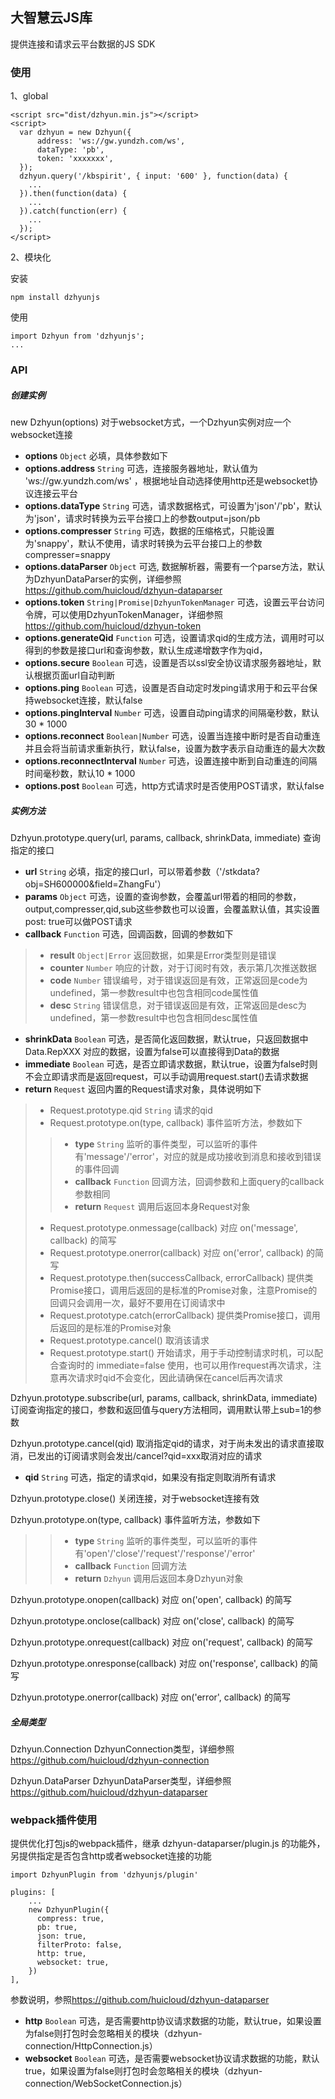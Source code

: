 大智慧云JS库
---
提供连接和请求云平台数据的JS SDK

### 使用
1、global

    <script src="dist/dzhyun.min.js"></script>
    <script>
      var dzhyun = new Dzhyun({
          address: 'ws://gw.yundzh.com/ws',
          dataType: 'pb',
          token: 'xxxxxxx',
      });
      dzhyun.query('/kbspirit', { input: '600' }, function(data) {
        ...
      }).then(function(data) {
        ...
      }).catch(function(err) {
        ...
      });
    </script>

2、模块化

安装

    npm install dzhyunjs

使用

    import Dzhyun from 'dzhyunjs';
    ...

### API
##### 创建实例
new Dzhyun(options) 对于websocket方式，一个Dzhyun实例对应一个websocket连接
- **options** `Object` 必填，具体参数如下
- **options.address** `String` 可选，连接服务器地址，默认值为 'ws://gw.yundzh.com/ws' ，根据地址自动选择使用http还是websocket协议连接云平台
- **options.dataType** `String` 可选，请求数据格式，可设置为'json'/'pb'，默认为'json'，请求时转换为云平台接口上的参数output=json/pb
- **options.compresser** `String` 可选，数据的压缩格式，只能设置为'snappy'，默认不使用，请求时转换为云平台接口上的参数compresser=snappy
- **options.dataParser** `Object` 可选, 数据解析器，需要有一个parse方法，默认为DzhyunDataParser的实例，详细参照<https://github.com/huicloud/dzhyun-dataparser>
- **options.token** `String|Promise|DzhyunTokenManager` 可选，设置云平台访问令牌，可以使用DzhyunTokenManager，详细参照<https://github.com/huicloud/dzhyun-token>
- **options.generateQid** `Function` 可选，设置请求qid的生成方法，调用时可以得到的参数是接口url和查询参数，默认生成递增数字作为qid，
- **options.secure** `Boolean` 可选，设置是否以ssl安全协议请求服务器地址，默认根据页面url自动判断
- **options.ping** `Boolean` 可选，设置是否自动定时发ping请求用于和云平台保持websocket连接，默认false
- **options.pingInterval** `Number` 可选，设置自动ping请求的间隔毫秒数，默认30 * 1000
- **options.reconnect** `Boolean|Number` 可选，设置当连接中断时是否自动重连并且会将当前请求重新执行，默认false，设置为数字表示自动重连的最大次数
- **options.reconnectInterval** `Number` 可选，设置连接中断到自动重连的间隔时间毫秒数，默认10 * 1000
- **options.post** `Boolean` 可选，http方式请求时是否使用POST请求，默认false

##### 实例方法
Dzhyun.prototype.query(url, params, callback, shrinkData, immediate) 查询指定的接口
- **url** `String` 必填，指定的接口url，可以带着参数（'/stkdata?obj=SH600000&field=ZhangFu'）
- **params** `Object` 可选，设置的查询参数，会覆盖url带着的相同的参数，output,compresser,qid,sub这些参数也可以设置，会覆盖默认值，其实设置post: true可以做POST请求
- **callback** `Function` 可选，回调函数，回调的参数如下
>- **result** `Object|Error` 返回数据，如果是Error类型则是错误
>- **counter** `Number` 响应的计数，对于订阅时有效，表示第几次推送数据
>- **code** `Number` 错误编号，对于错误返回是有效，正常返回是code为undefined，第一参数result中也包含相同code属性值
>- **desc** `String` 错误信息，对于错误返回是有效，正常返回是desc为undefined，第一参数result中也包含相同desc属性值
- **shrinkData** `Boolean` 可选，是否简化返回数据，默认true，只返回数据中 Data.RepXXX 对应的数据，设置为false可以直接得到Data的数据
- **immediate** `Boolean` 可选，是否立即请求数据，默认true，设置为false时则不会立即请求而是返回request，可以手动调用request.start()去请求数据
- **return** `Request` 返回内置的Request请求对象，具体说明如下
>- Request.prototype.qid `String` 请求的qid
>- Request.prototype.on(type, callback) 事件监听方法，参数如下
>>- **type** `String` 监听的事件类型，可以监听的事件有'message'/'error'，对应的就是成功接收到消息和接收到错误的事件回调
>>- **callback** `Function` 回调方法，回调参数和上面query的callback参数相同
>>- **return** `Request` 调用后返回本身Request对象
>- Request.prototype.onmessage(callback) 对应 on('message', callback) 的简写
>- Request.prototype.onerror(callback) 对应 on('error', callback) 的简写
>- Request.prototype.then(successCallback, errorCallback) 提供类Promise接口，调用后返回的是标准的Promise对象，注意Promise的回调只会调用一次，最好不要用在订阅请求中
>- Request.prototype.catch(errorCallback) 提供类Promise接口，调用后返回的是标准的Promise对象
>- Request.prototype.cancel() 取消该请求
>- Request.prototype.start() 开始请求，用于手动控制请求时机，可以配合查询时的 immediate=false 使用，也可以用作request再次请求，注意再次请求时qid不会变化，因此请确保在cancel后再次请求

Dzhyun.prototype.subscribe(url, params, callback, shrinkData, immediate) 订阅查询指定的接口，参数和返回值与query方法相同，调用默认带上sub=1的参数

Dzhyun.prototype.cancel(qid) 取消指定qid的请求，对于尚未发出的请求直接取消，已发出的订阅请求则会发出/cancel?qid=xxx取消对应的请求
- **qid** `String` 可选，指定的请求qid，如果没有指定则取消所有请求

Dzhyun.prototype.close() 关闭连接，对于websocket连接有效

Dzhyun.prototype.on(type, callback) 事件监听方法，参数如下
>>- **type** `String` 监听的事件类型，可以监听的事件有'open'/'close'/'request'/'response'/'error'
>>- **callback** `Function` 回调方法
>>- **return** `Dzhyun` 调用后返回本身Dzhyun对象

Dzhyun.prototype.onopen(callback) 对应 on('open', callback) 的简写

Dzhyun.prototype.onclose(callback) 对应 on('close', callback) 的简写

Dzhyun.prototype.onrequest(callback) 对应 on('request', callback) 的简写

Dzhyun.prototype.onresponse(callback) 对应 on('response', callback) 的简写

Dzhyun.prototype.onerror(callback) 对应 on('error', callback) 的简写

##### 全局类型
Dzhyun.Connection DzhyunConnection类型，详细参照<https://github.com/huicloud/dzhyun-connection>

Dzhyun.DataParser DzhyunDataParser类型，详细参照<https://github.com/huicloud/dzhyun-dataparser>

### webpack插件使用
提供优化打包js的webpack插件，继承 dzhyun-dataparser/plugin.js 的功能外，另提供指定是否包含http或者websocket连接的功能
    
    import DzhyunPlugin from 'dzhyunjs/plugin'

    plugins: [
        ...
        new DzhyunPlugin({ 
          compress: true,
          pb: true,
          json: true,
          filterProto: false,
          http: true,
          websocket: true,
        })
    ],

参数说明，参照<https://github.com/huicloud/dzhyun-dataparser>
- **http** `Boolean` 可选，是否需要http协议请求数据的功能，默认true，如果设置为false则打包时会忽略相关的模块（dzhyun-connection/HttpConnection.js）
- **websocket** `Boolean` 可选，是否需要websocket协议请求数据的功能，默认true，如果设置为false则打包时会忽略相关的模块（dzhyun-connection/WebSocketConnection.js）
